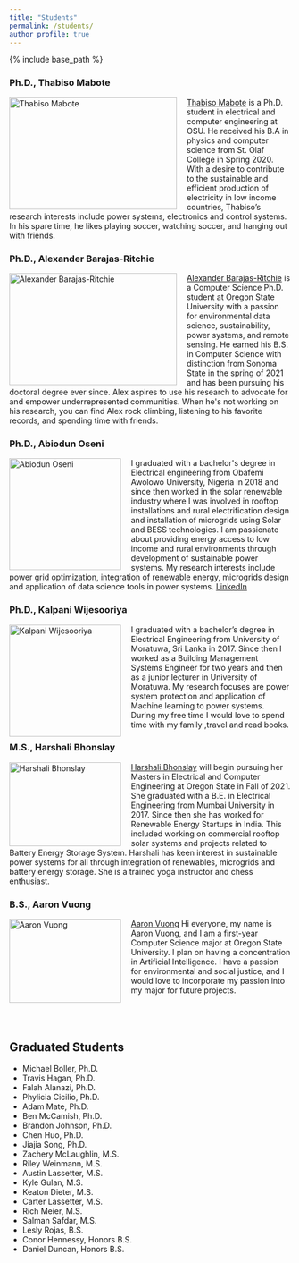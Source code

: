 ```yaml
---
title: "Students"
permalink: /students/
author_profile: true
---
```


{% include base_path %}

### Ph.D., Thabiso Mabote
<img align="left" src="https://ecotillasanchez.github.io/files/thabiso.jpg" alt="Thabiso Mabote" width="300" height="200" style="padding-right:15px"> [Thabiso Mabote](https://www.linkedin.com/in/thabiso-mabote-321013100/) is a Ph.D. student in electrical and computer engineering at OSU. He received his B.A in physics and computer science from St. Olaf College in Spring 2020. With a desire to contribute to the sustainable and efficient production of electricity in low income countries, Thabiso’s research interests include power systems, electronics and control systems. In his spare time, he likes playing soccer, watching soccer, and hanging out with friends.

### Ph.D., Alexander Barajas-Ritchie
<img align="left" src="https://ecotillasanchez.github.io/files/Alex.jpeg" alt="Alexander Barajas-Ritchie" width="300" height="200" style="padding-right:15px"> [Alexander Barajas-Ritchie]() is a Computer Science Ph.D. student at Oregon State University with a passion for environmental data science, sustainability, power systems, and remote sensing. He earned his B.S. in Computer Science with distinction from Sonoma State in the spring of 2021 and has been pursuing his doctoral degree ever since. Alex aspires to use his research to advocate for and empower underrepresented communities. When he's not working on his research, you can find Alex rock climbing, listening to his favorite records, and spending time with friends.

### Ph.D., Abiodun Oseni
<img align="left" src="https://ecotillasanchez.github.io/files/Abiodun_pic.jpg" alt="Abiodun Oseni" width="200" height="200" 
style="padding-right:15px"> I graduated with a bachelor's degree in Electrical engineering from Obafemi Awolowo University, Nigeria in 2018 and since then worked in the solar renewable industry where I was involved in rooftop installations and rural electrification design and installation of microgrids using Solar and BESS technologies. I am passionate about providing energy access to low income and rural environments through development of sustainable power systems. My research interests include power grid optimization, integration of renewable energy, microgrids design and application of data science tools in power systems. [LinkedIn](https://www.linkedin.com/in/abiodun-oseni/)

### Ph.D., Kalpani Wijesooriya
<img align="left" src="https://ecotillasanchez.github.io/files/kalpani.jpeg" alt="Kalpani Wijesooriya" width="200" height="200" 
style="padding-right:15px"> I graduated with a bachelor’s degree in Electrical Engineering from University of Moratuwa, Sri Lanka in 2017. Since then I worked as a Building Management Systems Engineer for two years and then as a junior lecturer in University of Moratuwa. My research focuses are power system protection and application of Machine learning to power systems.  During my free time I would love to spend time with my family ,travel and read books. 

### M.S., Harshali Bhonslay
<img align="left" src="https://ecotillasanchez.github.io/files/Harshali.jpeg" alt="Harshali Bhonslay" width="200" height="150" style="padding-right:15px"> [Harshali Bhonslay]() will begin pursuing her Masters in Electrical and Computer Engineering at Oregon State in Fall of 2021. She graduated with a B.E. in Electrical Engineering from Mumbai University in 2017. Since then she has worked for Renewable Energy Startups in India. This included working on commercial rooftop solar systems and projects related to Battery Energy Storage System. Harshali has keen interest in sustainable power systems for all through integration of renewables, microgrids and battery energy storage. She is a trained yoga instructor and chess enthusiast.

### B.S., Aaron Vuong
<img align="left" src="https://ecotillasanchez.github.io/files/aaron.jpg" alt="Aaron Vuong" width="200" height="150" style="padding-right:15px"> [Aaron Vuong]() Hi everyone, my name is Aaron Vuong, and I am a first-year Computer Science major at Oregon State University. I plan on having a concentration in Artificial Intelligence. I have a passion for environmental and social justice, and I would love to incorporate my passion into my major for future projects.
<br />
<br />
<br />
<br />

## Graduated Students
* Michael Boller, Ph.D.
* Travis Hagan, Ph.D.
* Falah Alanazi, Ph.D.
* Phylicia Cicilio, Ph.D.
* Adam Mate, Ph.D.
* Ben McCamish, Ph.D.
* Brandon Johnson, Ph.D.
* Chen Huo, Ph.D.
* Jiajia Song, Ph.D.
* Zachery McLaughlin, M.S.
* Riley Weinmann, M.S.
* Austin Lassetter, M.S.
* Kyle Gulan, M.S.
* Keaton Dieter, M.S.
* Carter Lassetter, M.S.
* Rich Meier, M.S.
* Salman Safdar, M.S.
* Lesly Rojas, B.S.
* Conor Hennessy, Honors B.S.
* Daniel Duncan, Honors B.S.
